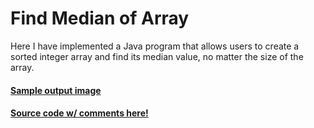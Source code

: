 # Find Median of Array
Here I have implemented a Java program that allows users to create a sorted integer array and find its median value, no matter the size of the array.
#### [Sample output image](https://github.com/davlowe/smallPrograms/blob/main/medArr.png)
#### [Source code w/ comments here!](https://github.com/davlowe/smallPrograms/blob/main/medianArray.java)
